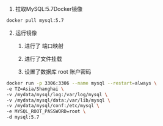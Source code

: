 1. 拉取MySQL:5.7Docker镜像

```bash
docker pull mysql:5.7
```

2. 运行镜像
   1. 进行了 端口映射

   2. 进行了文件挂载

   3. 设置了数据库 root 账户密码

```bash
docker run -p 3306:3306 --name mysql --restart=always \
-e TZ=Asia/Shanghai \
-v /mydata/mysql/log:/var/log/mysql \
-v /mydata/mysql/data:/var/lib/mysql \
-v /mydata/mysql/conf:/etc/mysql \
-e MYSQL_ROOT_PASSWORD=root \
-d mysql:5.7
```

